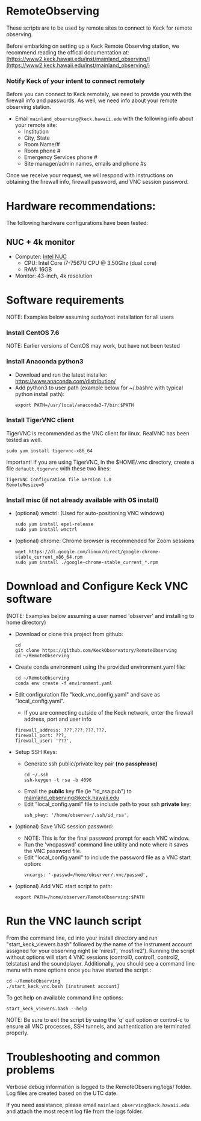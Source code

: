 # RemoteObserving

These scripts are to be used by remote sites to connect to Keck for remote observing.

Before embarking on setting up a Keck Remote Observing station, we recommend reading the offical documentation at: [https://www2.keck.hawaii.edu/inst/mainland_observing/](https://www2.keck.hawaii.edu/inst/mainland_observing/)

### Notify Keck of your intent to connect remotely
Before you can connect to Keck remotely, we need to provide you with the firewall info and passwords.  As well, we need info about your remote observing station.

- Email `mainland_observing@keck.hawaii.edu` with the following info about your remote site:
    - Institution
    - City, State
    - Room Name/#
    - Room phone #
    - Emergency Services phone #
    - Site manager/admin names, emails and phone #s

Once we receive your request, we will respond with instructions on obtaining the firewall info, firewall password, and VNC session password.


# Hardware recommendations:
The following hardware configurations have been tested:

## NUC + 4k monitor
- Computer: [Intel NUC](https://www.intel.com/content/www/us/en/products/boards-kits/nuc.html)
    - CPU: Intel Core i7-7567U CPU @ 3.50Ghz (dual core)
    - RAM: 16GB
- Monitor: 43-inch, 4k resolution


# Software requirements
NOTE: Examples below assuming sudo/root installation for all users

### Install CentOS 7.6
NOTE: Earlier versions of CentOS may work, but have not been tested

### Install Anaconda python3
- Download and run the latest installer: https://www.anaconda.com/distribution/
- Add python3 to user path (example below for ~/.bashrc with typical python install path):
    ```
    export PATH=/usr/local/anaconda3-7/bin:$PATH
    ```

### Install TigerVNC client
TigerVNC is recommended as the VNC client for linux.  RealVNC has been tested as well.
```
sudo yum install tigervnc-x86_64
```

Important!  If you are using TigerVNC, in the $HOME/.vnc directory, create a file `default.tigervnc` with these two lines: 
```
TigerVNC Configuration file Version 1.0
RemoteResize=0 
```

### Install misc (if not already available with OS install)
- (optional) wmctrl:
    (Used for auto-positioning VNC windows)
    ```
    sudo yum install epel-release 
    sudo yum install wmctrl
    ```
- (optional) chrome: 
    Chrome browser is recommended for Zoom sessions
    ```
    wget https://dl.google.com/linux/direct/google-chrome-stable_current_x86_64.rpm
    sudo yum install ./google-chrome-stable_current_*.rpm
    ```

# Download and Configure Keck VNC software
(NOTE: Examples below assuming a user named 'observer' and installing to home directory)

- Download or clone this project from github: 
    ```
    cd
    git clone https://github.com/KeckObservatory/RemoteObserving
    cd ~/RemoteObserving
    ```
- Create conda environment using the provided environment.yaml file:
    ```
    cd ~/RemoteObserving
    conda env create -f environment.yaml
    ```

- Edit configuration file "keck_vnc_config.yaml" and save as "local_config.yaml".
    - If you are connecting outside of the Keck network, enter the firewall address, port and user info
    ```
    firewall_address: ???.???.???.???,
    firewall_port: ???,
    firewall_user: '???',
    ```

- Setup SSH Keys:
    - Generate ssh public/private key pair **(no passphrase)** 
        ```
        cd ~/.ssh
        ssh-keygen -t rsa -b 4096
        ```
    - Email the **public** key file (ie "id_rsa.pub") to mainland_observing@keck.hawaii.edu
    - Edit "local_config.yaml" file to include path to your ssh **private** key:
        ```
        ssh_pkey: '/home/observer/.ssh/id_rsa',
        ```
- (optional) Save VNC session password:
    - NOTE: This is for the final password prompt for each VNC window.
    - Run the 'vncpasswd' command line utility and note where it saves the VNC password file.
    - Edit "local_config.yaml" to include the password file as a VNC start option:
        ```
        vncargs: '-passwd=/home/observer/.vnc/passwd',
        ```
- (optional) Add VNC start script to path:
    ```
    export PATH=/home/observer/RemoteObserving:$PATH
    ```
        
        
# Run the VNC launch script

From the command line, cd into your install directory and run "start_keck_viewers.bash" followed by the name of the instrument account assigned for your observing night (ie 'nires1', 'mosfire2').  Running the script without options will start 4 VNC sessions (control0, control1, control2, telstatus) and the soundplayer. Additionally, you should see a command line menu with more options once you have started the script.:
```
cd ~/RemoteObserving
./start_keck_vnc.bash [instrument account]
```

To get help on available command line options:
```
start_keck_viewers.bash --help
```

NOTE: Be sure to exit the script by using the 'q' quit option or control-c to ensure all VNC processes, SSH tunnels, and authentication are terminated properly.


# Troubleshooting and common problems

Verbose debug information is logged to the RemoteObserving/logs/ folder.  Log files are created based on the UTC date.

If you need assistance, please email `mainland_observing@keck.hawaii.edu` and attach the most recent log file from the logs folder.

